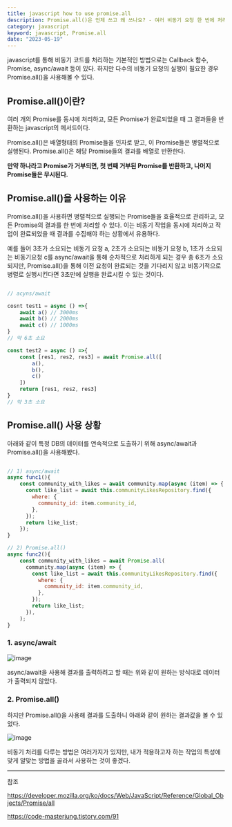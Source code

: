 ```yaml
---
title: javascript how to use promise.all
description: Promise.all()은 언제 쓰고 왜 쓰나요? - 여러 비동기 요청 한 번에 처리하기
category: javascript
keyword: javascript, Promise.all
date: "2023-05-19"
---
```


javascript를 통해 비동기 코드를 처리하는 기본적인 방법으로는 Callback 함수, Promise, async/await 등이 있다. 하지만 다수의 비동기 요청의 실행이 필요한 경우 Promise.all()을 사용해볼 수 있다.

## **Promise.all()이란?**

여러 개의 Promise를 동시에 처리하고, 모든 Promise가 완료되었을 때 그 결과들을 반환하는 javascript의 메서드이다.

Promise.all()은 배열형태의 Promise들을 인자로 받고, 이 Promise들은 병렬적으로 실행된다. Promise.all()은 해당 Promise들의 결과를 배열로 반환한다.

**만약 하나라고 Promise가 거부되면, 첫 번째 거부된 Promise를 반환하고, 나머지 Promise들은 무시된다.**

## **Promise.all()을 사용하는 이유**

Promise.all()을 사용하면 병렬적으로 실행되는 Promise들을 효율적으로 관리하고, 모든 Promise의 결과를 한 번에 처리할 수 있다. 이는 비동기 작업을 동시에 처리하고 작업이 완료되었을 때 결과를 수집해야 하는 상황에서 유용하다.

예를 들어 3초가 소요되는 비동기 요청 a, 2초가 소요되는 비동기 요청 b, 1초가 소요되는 비동기요청 c를 async/await을 통해 순차적으로 처리하게 되는 경우 총 6초가 소요되지만, Promise.all()을 통해 이전 요청이 완료되는 것을 기다리지 않고 비동기적으로 병렬로 실행시킨다면 3초만에 실행을 완료시킬 수 있는 것이다.

```javascript

// acyns/await

cosnt test1 = async () =>{
	await a() // 3000ms
    await b() // 2000ms
    await c() // 1000ms
}
// 약 6초 소요

const test2 = async () =>{
	const [res1, res2, res3] = await Promise.all([
    	a(),
        b(),
        c()
    ])
    return [res1, res2, res3]
}
// 약 3초 소요

```

## **Promise.all() 사용 상황**

아래와 같이 특정 DB의 데이터를 연속적으로 도출하기 위해 async/await과 Promise.all()을 사용해봤다.

```javascript

// 1) async/await
async func1(){
	const community_with_likes = await community.map(async (item) => {
      const like_list = await this.communityLikesRepository.find({
        where: {
          community_id: item.community_id,
        },
      });
      return like_list;
    });
}

// 2) Promise.all()
async func2(){
	const community_with_likes = await Promise.all(
      community.map(async (item) => {
        const like_list = await this.communityLikesRepository.find({
          where: {
            community_id: item.community_id,
          },
        });
        return like_list;
      }),
    );
}

```

### **1. async/await**

![image](https://img1.daumcdn.net/thumb/R1280x0/?scode=mtistory2&fname=https%3A%2F%2Fblog.kakaocdn.net%2Fdn%2FOMvFZ%2FbtsgB32dgj6%2FbaANEHQzX0hxTVckIjOPiK%2Fimg.png)

async/await을 사용해 결과를 출력하려고 할 때는 위와 같이 원하는 방식대로 데이터가 출력되지 않았다.

### **2. Promise.all()**

하지만 Promise.all()을 사용해 결과를 도출하니 아래와 같이 원하는 결과값을 볼 수 있었다.

![image](https://img1.daumcdn.net/thumb/R1280x0/?scode=mtistory2&fname=https%3A%2F%2Fblog.kakaocdn.net%2Fdn%2Fo73VZ%2FbtsgCGeohNN%2F42YW4sTfKAiXcl3VeJgP51%2Fimg.png)

비동기 처리를 다루는 방법은 여러가지가 있지만, 내가 적용하고자 하는 작업의 특성에 맞게 알맞는 방법을 골라서 사용하는 것이 좋겠다.

---

참조

https://developer.mozilla.org/ko/docs/Web/JavaScript/Reference/Global_Objects/Promise/all

https://code-masterjung.tistory.com/91
